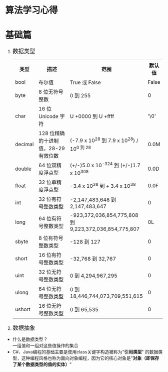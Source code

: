 # 算法学习心得

# 基础篇

1. <font face="微软雅黑" size = 4>数据类型</font>
        <table class="reference notranslate">
            <tbody>
                <tr>
                    <th style="width:10%;">类型</th>
                    <th style="width:35%;">描述</th>
                    <th style="width:45%;">范围</th>
                    <th style="width:10%;">默认值</th>
                </tr>
                <tr>
                    <td>bool</td>
                    <td>布尔值</td>
                    <td>True 或 False</td>
                    <td>False</td>
                </tr>
                <tr>
                    <td>byte</td>
                    <td>8 位无符号整数</td>
                    <td>0 到 255</td>
                    <td>0</td>
                </tr>
                <tr>
                    <td>char</td>
                    <td>16 位 Unicode 字符</td>
                    <td>U +0000 到 U +ffff</td>
                    <td>'\0'</td>
                </tr>
                <tr>
                    <td>decimal</td>
                    <td>128 位精确的十进制值，28-29 有效位数</td>
                    <td>(-7.9 x 10<sup>28</sup> 到 7.9 x 10<sup>28</sup>) / 10<sup>0 到 28</sup></td>
                    <td>0.0M</td>
                </tr>
                <tr>
                    <td>double</td>
                    <td>64 位双精度浮点型</td>
                    <td>(+/-)5.0 x 10<sup>-324</sup> 到 (+/-)1.7 x 10<sup>308</sup></td>
                    <td>0.0D</td>
                </tr>
                <tr>
                    <td>float</td>
                    <td>32 位单精度浮点型</td>
                    <td>-3.4 x 10<sup>38</sup> 到 + 3.4 x 10<sup>38</sup></td>
                    <td>0.0F</td>
                </tr>
                <tr>
                    <td>int</td>
                    <td>32 位有符号整数类型</td>
                    <td>-2,147,483,648 到 2,147,483,647</td>
                    <td>0</td>
                </tr>
                <tr>
                    <td>long</td>
                    <td>64 位有符号整数类型</td>
                    <td>-923,372,036,854,775,808 到 9,223,372,036,854,775,807</td>
                    <td>0L</td>
                </tr>
                <tr>
                    <td>sbyte</td>
                    <td>8 位有符号整数类型</td>
                    <td>-128 到 127</td>
                    <td>0</td>
                </tr>
                <tr>
                    <td>short</td>
                    <td>16 位有符号整数类型</td>
                    <td>-32,768 到 32,767</td>
                    <td>0</td>
                </tr>
                <tr>
                    <td>uint</td>
                    <td>32 位无符号整数类型</td>
                    <td>0 到 4,294,967,295</td>
                    <td>0</td>
                </tr>
                <tr>
                    <td>ulong</td>
                    <td>64 位无符号整数类型</td>
                    <td>0 到 18,446,744,073,709,551,615</td>
                    <td>0</td>
                    </tr>
                <tr>
                    <td>ushort</td>
                    <td>16 位无符号整数类型</td>
                    <td>0 到 65,535</td>
                    <td>0</td>
                </tr>
            </tbody>
        </table>

2. <font face="微软雅黑" size = 4>数据抽象</font>
* 什么是数据类型？</br> 一组值和一组对这些值操作的集合
* C#、Java编程的基础主要是使用class关键字构造被称为&quot;**引用类型**&quot; 的数据类型，这种编程风格也称为面向对象编程，因为它的核心对象是&quot;**对象（即保存了某个数据类型的值的实体）**&quot;


